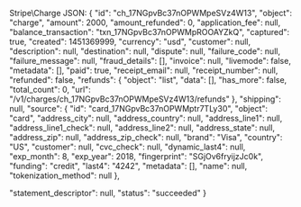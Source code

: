 Stripe\Charge JSON: 
{
"id": "ch_17NGpvBc37nOPWMpeSVz4W13", 
"object": "charge",
"amount": 2000, 
"amount_refunded": 0, 
"application_fee": null, 
"balance_transaction": "txn_17NGpvBc37nOPWMpROOAYZkQ", 
"captured": true, 
"created": 1451369999, 
"currency": "usd", 
"customer": null, 
"description": null, 
"destination": null, 
"dispute": null, 
"failure_code": null, 
"failure_message": null, 
"fraud_details": [], 
"invoice": null, 
"livemode": false, 
"metadata": [], 
"paid": true, 
"receipt_email": null, 
"receipt_number": null, 
"refunded": false, 
"refunds": { "object": "list", "data": [], 
"has_more": false, 
"total_count": 0, 
"url": "\/v1\/charges\/ch_17NGpvBc37nOPWMpeSVz4W13\/refunds" }, 
"shipping": null, 
"source": 
	{ 
		"id": "card_17NGpvBc37nOPWMptr7TLy30", 
		"object": "card", 
		"address_city": null, 
		"address_country": null, 
		"address_line1": null, 
		"address_line1_check": null, 
		"address_line2": null, 
		"address_state": null,
		"address_zip": null, 
		"address_zip_check": null, 
		"brand": "Visa", 
		"country": "US", 
		"customer": null, 
		"cvc_check": null, 
		"dynamic_last4": null, 
		"exp_month": 8, 
		"exp_year": 2018, 
		"fingerprint": "SGjOv6fryijzJc0k", 
		"funding": "credit", 
		"last4": "4242", 
		"metadata": [], 
		"name": null, 
		"tokenization_method": null 
	}, 
	
"statement_descriptor": null, 
"status": "succeeded" 
}